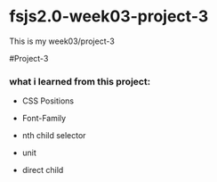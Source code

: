 # fsjs2.0-week03-project-3  

This is my week03/project-3

#Project-3

### what i learned from this project:

- CSS Positions

- Font-Family

- nth child selector

- unit

- direct child
